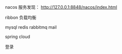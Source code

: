 
nacos 服务发现：
http://127.0.0.1:8848/nacos/index.html

ribbon 负载均衡

mysql
redis
rabbitmq
mail

spring cloud


登录
